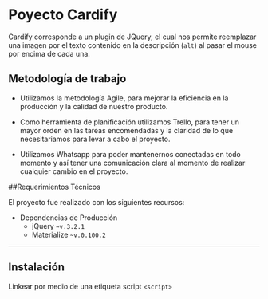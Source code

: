 # Poyecto Cardify

Cardify corresponde a un plugin de JQuery, el cual nos permite reemplazar una imagen por el texto contenido en la descripción (`alt`) al pasar el mouse por encima de cada una.

## Metodología de trabajo

* Utilizamos la metodología Agile, para mejorar la eficiencia en la producción y la calidad de nuestro producto.

* Como herramienta de planificación utilizamos Trello, para tener un mayor orden en las tareas encomendadas y la claridad de lo que necesitariamos para levar a cabo el proyecto.

* Utilizamos Whatsapp para poder mantenernos conectadas en todo momento y así tener una comunicación clara al momento de realizar cualquier cambio en el proyecto.

##Requerimientos Técnicos

El proyecto fue realizado con los siguientes recursos:

* Dependencias de Producción
  - jQuery `~v.3.2.1`
  - Materialize `~v.0.100.2`

***

## Instalación

Linkear por medio de una etiqueta script `<script>`